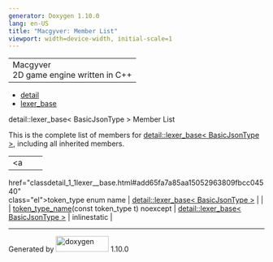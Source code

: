 ```yaml
---
generator: Doxygen 1.10.0
lang: en-US
title: "Macgyver: Member List"
viewport: width=device-width, initial-scale=1
---
```


<div id="top">

<div id="titlearea">

<table data-cellspacing="0" data-cellpadding="0">
<colgroup>
<col style="width: 100%" />
</colgroup>
<tbody>
<tr id="projectrow" class="odd">
<td id="projectalign"><div id="projectname">
Macgyver
</div>
<div id="projectbrief">
2D game engine written in C++
</div></td>
</tr>
</tbody>
</table>

</div>

<div id="main-nav">

</div>

<div id="nav-path" class="navpath">

- <a href="namespacedetail.html" class="el">detail</a>
- <a href="classdetail_1_1lexer__base.html" class="el">lexer_base</a>

</div>

</div>

<div class="header">

<div class="headertitle">

<div class="title">

detail::lexer_base\< BasicJsonType \> Member List

</div>

</div>

</div>

<div class="contents">

This is the complete list of members for
<a href="classdetail_1_1lexer__base.html"
class="el">detail::lexer_base&lt; BasicJsonType &gt;</a>, including all
inherited members.

|                                                                          |                                                          |                                                                      |
|--------------------------------------------------------------------------|----------------------------------------------------------|----------------------------------------------------------------------|
| <a                                                                       
 href="classdetail_1_1lexer__base.html#add65fa7a85aa15052963809fbcc04540"  
 class="el">token_type</a> enum name                                       | <a href="classdetail_1_1lexer__base.html"                
                                                                            class="el">detail::lexer_base&lt; BasicJsonType &gt;</a>  |                                                                      |
| <a                                                                       
 href="classdetail_1_1lexer__base.html#aadef66e89ad828e5f69479c85887fa6d"  
 class="el">token_type_name</a>(const token_type t) noexcept               | <a href="classdetail_1_1lexer__base.html"                
                                                                            class="el">detail::lexer_base&lt; BasicJsonType &gt;</a>  | <span class="mlabel">inline</span><span class="mlabel">static</span> |

</div>

------------------------------------------------------------------------

<span class="small">Generated
by [<img src="doxygen.svg" class="footer" width="104" height="31"
alt="doxygen" />](https://www.doxygen.org/index.html) 1.10.0</span>
